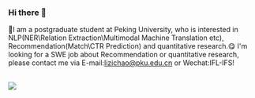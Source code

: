 ### Hi there 👋

<!--
**codewithzichao/codewithzichao** is a ✨ _special_ ✨ repository because its `README.md` (this file) appears on your GitHub profile.

-->
🥳I am a postgraduate student at Peking University, who is interested in NLP(NER\Relation Extraction\Multimodal Machine Translation etc),  Recommendation(Match\CTR Prediction) and quantitative research.😋 I'm looking for a SWE job about Recommendation or quantitative research, please contact me via E-mail:lizichao@pku.edu.cn or Wechat:IFL-IFS!
<br></br>


 <a href="https://github.com/codewithzichao">

<img src="https://github-readme-stats.vercel.app/api?username=codewithzichao&show_icons=true" />

</a>
